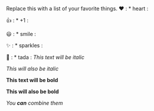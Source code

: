 Replace this with a list of your favorite things.
❤️	: * heart :

👍	: * +1 :

😃 : * smile :

✨	: * sparkles :

🎉	: * tada :
*This text will be italic*

_This will also be italic_

**This text will be bold**

__This will also be bold__

_You **can** combine them_
